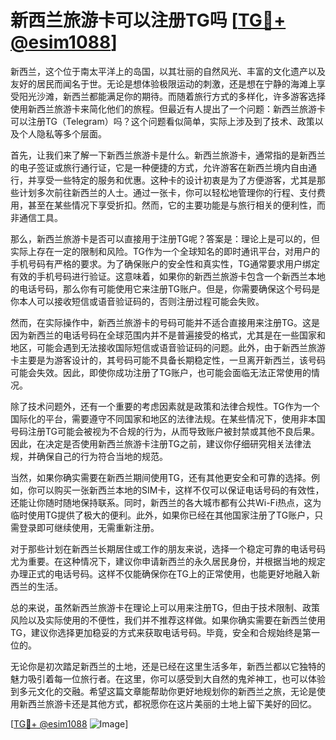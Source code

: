 # 新西兰旅游卡可以注册TG吗 [[TG💪+ @esim1088](https://t.me/s/esim1088)]

新西兰，这个位于南太平洋上的岛国，以其壮丽的自然风光、丰富的文化遗产以及友好的居民而闻名于世。无论是想体验极限运动的刺激，还是想在宁静的海滩上享受阳光沙滩，新西兰都能满足你的期待。而随着旅行方式的多样化，许多游客选择使用新西兰旅游卡来简化他们的旅程。但最近有人提出了一个问题：新西兰旅游卡可以注册TG（Telegram）吗？这个问题看似简单，实际上涉及到了技术、政策以及个人隐私等多个层面。

首先，让我们来了解一下新西兰旅游卡是什么。新西兰旅游卡，通常指的是新西兰的电子签证或旅行通行证，它是一种便捷的方式，允许游客在新西兰境内自由通行，并享受一些特定的服务和优惠。这种卡的设计初衷是为了方便游客，尤其是那些计划多次前往新西兰的人士。通过一张卡，你可以轻松地管理你的行程、支付费用，甚至在某些情况下享受折扣。然而，它的主要功能是与旅行相关的便利性，而非通信工具。

那么，新西兰旅游卡是否可以直接用于注册TG呢？答案是：理论上是可以的，但实际上存在一定的限制和风险。TG作为一个全球知名的即时通讯平台，对用户的手机号码有严格的要求。为了确保账户的安全性和真实性，TG通常要求用户绑定有效的手机号码进行验证。这意味着，如果你的新西兰旅游卡包含一个新西兰本地的电话号码，那么你有可能使用它来注册TG账户。但是，你需要确保这个号码是你本人可以接收短信或语音验证码的，否则注册过程可能会失败。

然而，在实际操作中，新西兰旅游卡的号码可能并不适合直接用来注册TG。这是因为新西兰的电话号码在全球范围内并不是普遍接受的格式，尤其是在一些国家和地区，可能会遇到无法接收国际短信或语音验证码的问题。此外，由于新西兰旅游卡主要是为游客设计的，其号码可能不具备长期稳定性，一旦离开新西兰，该号码可能会失效。因此，即使你成功注册了TG账户，也可能会面临无法正常使用的情况。

除了技术问题外，还有一个重要的考虑因素就是政策和法律合规性。TG作为一个国际化的平台，需要遵守不同国家和地区的法律法规。在某些情况下，使用非本国号码注册TG可能会被视为不合规的行为，从而导致账户被封禁或其他不良后果。因此，在决定是否使用新西兰旅游卡注册TG之前，建议你仔细研究相关法律法规，并确保自己的行为符合当地的规范。

当然，如果你确实需要在新西兰期间使用TG，还有其他更安全和可靠的选择。例如，你可以购买一张新西兰本地的SIM卡，这样不仅可以保证电话号码的有效性，还能让你随时随地保持联系。同时，新西兰的各大城市都有公共Wi-Fi热点，这为临时使用TG提供了极大的便利。此外，如果你已经在其他国家注册了TG账户，只需登录即可继续使用，无需重新注册。

对于那些计划在新西兰长期居住或工作的朋友来说，选择一个稳定可靠的电话号码尤为重要。在这种情况下，建议你申请新西兰的永久居民身份，并根据当地的规定办理正式的电话号码。这样不仅能确保你在TG上的正常使用，也能更好地融入新西兰的生活。

总的来说，虽然新西兰旅游卡在理论上可以用来注册TG，但由于技术限制、政策风险以及实际使用的不便性，我们并不推荐这样做。如果你确实需要在新西兰使用TG，建议你选择更加稳妥的方式来获取电话号码。毕竟，安全和合规始终是第一位的。

无论你是初次踏足新西兰的土地，还是已经在这里生活多年，新西兰都以它独特的魅力吸引着每一位旅行者。在这里，你可以感受到大自然的鬼斧神工，也可以体验到多元文化的交融。希望这篇文章能帮助你更好地规划你的新西兰之旅，无论是使用新西兰旅游卡还是其他方式，都祝愿你在这片美丽的土地上留下美好的回忆。

[[TG💪+ @esim1088](https://t.me/s/esim1088) ![Image](https://i.postimg.cc/4NQfJmqS/Snipaste-2025-05-13-00-14-12.png)]